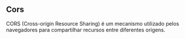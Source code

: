 ## Cors
CORS (Cross-origin Resource Sharing) é um mecanismo utilizado pelos navegadores para compartilhar recursos entre diferentes origens.  